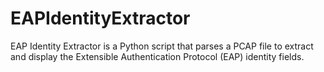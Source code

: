 # EAPIdentityExtractor
EAP Identity Extractor is a Python script that parses a PCAP file to extract and display the Extensible Authentication Protocol (EAP) identity fields. 

